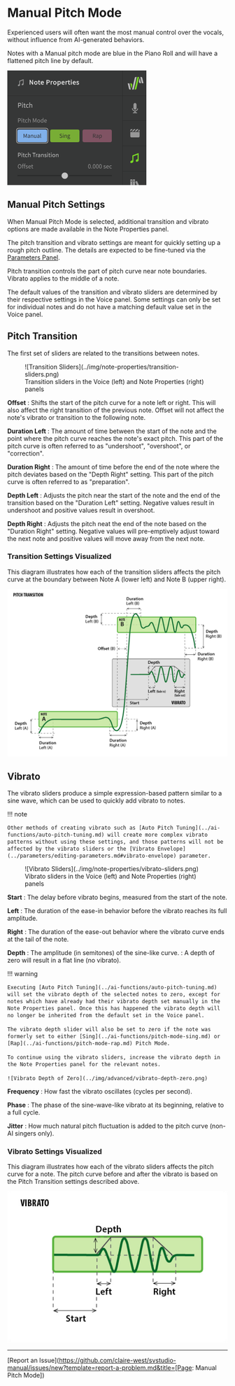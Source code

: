# Manual Pitch Mode

Experienced users will often want the most manual control over the vocals, without influence from AI-generated behaviors.

Notes with a Manual pitch mode are blue in the Piano Roll and will have a flattened pitch line by default.

![Manual Pitch Mode setting](../img/advanced/pitch-mode-manual.png)

## Manual Pitch Settings

When Manual Pitch Mode is selected, additional transition and vibrato options are made available in the Note Properties panel.

The pitch transition and vibrato settings are meant for quickly setting up a rough pitch outline. The details are expected to be fine-tuned via the [Parameters Panel](../parameters/parameters-panel.md).

Pitch transition controls the part of pitch curve near note boundaries. Vibrato applies to the middle of a note.

The default values of the transition and vibrato sliders are determined by their respective settings in the Voice panel. Some settings can only be set for individual notes and do not have a matching default value set in the Voice panel.

## Pitch Transition

The first set of sliders are related to the transitions between notes.

<figure markdown>
  ![Transition Sliders](../img/note-properties/transition-sliders.png)
  <figcaption>Transition sliders in the Voice (left) and Note Properties (right) panels</figcaption>
</figure>

**Offset**
: Shifts the start of the pitch curve for a note left or right. This will also affect the right transition of the previous note. Offset will not affect the note's vibrato or transition to the following note.

**Duration Left**
: The amount of time between the start of the note and the point where the pitch curve reaches the note's exact pitch. This part of the pitch curve is often referred to as "undershoot", "overshoot", or "correction".

**Duration Right**
: The amount of time before the end of the note where the pitch deviates based on the "Depth Right" setting. This part of the pitch curve is often referred to as "preparation".

**Depth Left**
: Adjusts the pitch near the start of the note and the end of the transition based on the "Duration Left" setting. Negative values result in undershoot and positive values result in overshoot.

**Depth Right**
: Adjusts the pitch neat the end of the note based on the "Duration Right" setting. Negative values will pre-emptively adjust toward the next note and positive values will move away from the next note.

### Transition Settings Visualized

This diagram illustrates how each of the transition sliders affects the pitch curve at the boundary between Note A (lower left) and Note B (upper right).

![Transition Visualized](../img/note-properties/pitch-transition-visualized.png)

## Vibrato

The vibrato sliders produce a simple expression-based pattern similar to a sine wave, which can be used to quickly add vibrato to notes.

!!! note

    Other methods of creating vibrato such as [Auto Pitch Tuning](../ai-functions/auto-pitch-tuning.md) will create more complex vibrato patterns without using these settings, and those patterns will not be affected by the vibrato sliders or the [Vibrato Envelope](../parameters/editing-parameters.md#vibrato-envelope) parameter.

<figure markdown>
  ![Vibrato Sliders](../img/note-properties/vibrato-sliders.png)
  <figcaption>Vibrato sliders in the Voice (left) and Note Properties (right) panels</figcaption>
</figure>

**Start**
: The delay before vibrato begins, measured from the start of the note.

**Left**
: The duration of the ease-in behavior before the vibrato reaches its full amplitude.

**Right**
: The duration of the ease-out behavior where the vibrato curve ends at the tail of the note.

**Depth**
: The amplitude (in semitones) of the sine-like curve.
: A depth of zero will result in a flat line (no vibrato).

!!! warning

    Executing [Auto Pitch Tuning](../ai-functions/auto-pitch-tuning.md) will set the vibrato depth of the selected notes to zero, except for notes which have already had their vibrato depth set manually in the Note Properties panel. Once this has happened the vibrato depth will no longer be inherited from the default set in the Voice panel.

    The vibrato depth slider will also be set to zero if the note was formerly set to either [Sing](../ai-functions/pitch-mode-sing.md) or [Rap](../ai-functions/pitch-mode-rap.md) Pitch Mode.

    To continue using the vibrato sliders, increase the vibrato depth in the Note Properties panel for the relevant notes.

    ![Vibrato Depth of Zero](../img/advanced/vibrato-depth-zero.png)


**Frequency**
: How fast the vibrato oscillates (cycles per second).

**Phase**
: The phase of the sine-wave-like vibrato at its beginning, relative to a full cycle.

**Jitter**
: How much natural pitch fluctuation is added to the pitch curve (non-AI singers only).

### Vibrato Settings Visualized

This diagram illustrates how each of the vibrato sliders affects the pitch curve for a note. The pitch curve before and after the vibrato is based on the Pitch Transition settings described above.

![Vibrato Visualized](../img/note-properties/vibrato-visualized.png)


---

[Report an Issue](https://github.com/claire-west/svstudio-manual/issues/new?template=report-a-problem.md&title=[Page: Manual Pitch Mode])